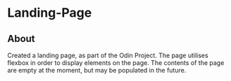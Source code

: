 #  Landing-Page
## About
Created a landing page, as part of the Odin Project. The page utilises flexbox in order to display elements on the page. The contents of the page are empty at the moment, but may be populated in the future. 

